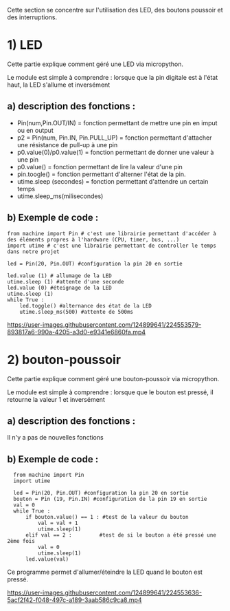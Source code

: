 Cette section se concentre sur l'utilisation des LED, des boutons poussoir et des interruptions.

# 1) LED

 Cette partie explique comment géré une LED via micropython.
 
 Le module est simple à comprendre : lorsque que la pin digitale est à l'état haut, la LED s'allume et inversément
 
## a) description des fonctions :
 
   - Pin(num,Pin.OUT/IN) = fonction permettant de mettre une pin en imput ou en output
   - p2 = Pin(num, Pin.IN, Pin.PULL_UP) = fonction permettant d'attacher une résistance de pull-up à une pin
   - p0.value(0)/p0.value(1) = fonction permettant de donner une valeur à une pin
   - p0.value() = fonction permettant de lire la valeur d'une pin 
   - pin.toogle() = fonction permettant d'alterner l'état de la pin.
   - utime.sleep (secondes) = fonction permettant d'attendre un certain temps
   - utime.sleep_ms(milisecondes)
   
## b) Exemple de code :
    
  ```
  from machine import Pin # c'est une librairie permettant d'accéder à des éléments propres à l'hardware (CPU, timer, bus, ...)
  import utime # c'est une librairie permettant de controller le temps dans notre projet

  led = Pin(20, Pin.OUT) #configuration la pin 20 en sortie

  led.value (1) # allumage de la LED
  utime.sleep (1) #attente d'une seconde
  led.value (0) #éteignage de la LED
  utime.sleep (1)
  while True :
      led.toggle() #alternance des état de la LED
      utime.sleep_ms(500) #attente de 500ms
 ```
 

https://user-images.githubusercontent.com/124899641/224553579-893817a6-990a-4205-a3d0-e9341e6860fa.mp4


# 2) bouton-poussoir
  Cette partie explique comment géré une bouton-poussoir via micropython.
  
  Le module est simple à comprendre : lorsque que le bouton est pressé, il retourne la valeur 1 et inversément
   
## a) description des fonctions :
   Il n'y a pas de nouvelles fonctions



## b) Exemple de code :
```
  from machine import Pin
  import utime

  led = Pin(20, Pin.OUT) #configuration la pin 20 en sortie
  bouton = Pin (19, Pin.IN) #configuration de la pin 19 en sortie
  val = 0
  while True :
      if bouton.value() == 1 : #test de la valeur du bouton
          val = val + 1        
          utime.sleep(1)
      elif val == 2 :         #test de si le bouton a été pressé une 2ème fois
          val = 0
          utime.sleep(1)
      led.value(val)
 ```
 Ce programme permet d'allumer/éteindre la LED quand le bouton est pressé. 



https://user-images.githubusercontent.com/124899641/224553636-5acf2f42-f048-497c-a189-3aab586c9ca8.mp4


